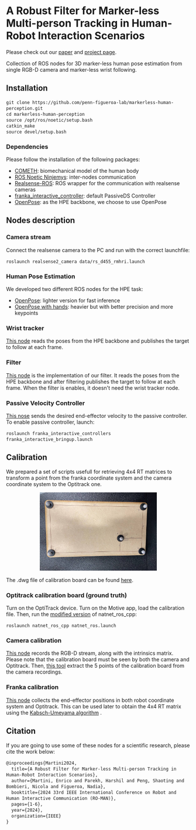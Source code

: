 # A Robust Filter for Marker-less Multi-person Tracking in Human-Robot Interaction Scenarios

Please check out our
[paper](https://arxiv.org/pdf/2406.01832) and [project page](https://penn-figueroa-lab.github.io/markerless-human-perception/).

Collection of ROS nodes for 3D marker-less human pose estimation from single RGB-D camera and marker-less wrist following.



<!-- <p align="center">
<iframe width="560" height="315" src="https://www.youtube.com/embed/8sS7gowsk3o?si=UgKJMbCoYi3J_Se9" title="YouTube video player" frameborder="0" allow="accelerometer; autoplay; clipboard-write; encrypted-media; gyroscope; picture-in-picture; web-share" referrerpolicy="strict-origin-when-cross-origin" allowfullscreen></iframe>
</p> -->

## Installation

```
git clone https://github.com/penn-figueroa-lab/markerless-human-perception.git
cd markerless-human-perception
source /opt/ros/noetic/setup.bash
catkin_make
source devel/setup.bash
```

### Dependencies
Please follow the installation of the following packages:
- [COMETH](https://github.com/PARCO-LAB/COMETH): biomechanical model of the human body
- [ROS Noetic Ninjemys](https://wiki.ros.org/noetic): inter-nodes communication 
- [Realsense-ROS](https://github.com/IntelRealSense/realsense-ros/tree/ros1-legacy): ROS wrapper for the communication with realsense cameras
-  [franka_interactive_controller](https://github.com/penn-figueroa-lab/franka_interactive_controllers): default PassiveDS Controller
- [OpenPose](https://github.com/CMU-Perceptual-Computing-Lab/openpose): as the HPE backbone, we choose to use OpenPose

## Nodes description

### Camera stream
Connect the realsense camera to the PC and run with the correct launchfile:
```
roslaunch realsense2_camera data/rs_d455_rmhri.launch
```

### Human Pose Estimation
We developed two different ROS nodes for the HPE task:
- [OpenPose](scripts/human_pose_estimator.py): lighter version for fast inference
- [OpenPose with hands](scripts/human_pose_estimator_hands.py): heavier but with better precision and more keypoints

### Wrist tracker
[This node](scripts/wrist_tracker.py) reads the poses from the HPE backbone and publishes the target to follow at each frame.

### Filter
[This node](scripts/filter.py) is the implementation of our filter. It reads the poses from the HPE backbone and after filtering publishes the target to follow at each frame. When the filter is enables, it doesn't need the wrist tracker node.

### Passive Velocity Controller
[This nose](scripts/franka_follow_target_pose.py) sends the desired end-effector velocity to the passive controller.
To enable passive controller, launch:
```
roslaunch franka_interactive_controllers franka_interactive_bringup.launch
```

## Calibration 
We prepared a set of scripts usefull for retrieving 4x4 RT matrices to transform a point from the franka coordinate system and the camera coordinate system to the Optitrack one.
<!-- ![plot](./static/calib_board.jpg) -->
<p align="center">
<img src="./static/calib_board.jpg" width="320"/>
</p>

The .dwg file of calibration board can be found [here](data/calib_board.dwg).

### Optitrack calibration board (ground truth)
Turn on the OptiTrack device. Turn on the Motive app, load the calibration file.
Then, run the [modified version](https://github.com/hparekh15/natnet_ros_cpp) of natnet_ros_cpp:

```
roslaunch natnet_ros_cpp natnet_ros.launch
```

### Camera calibration
[This node](scripts/calibration_realsense.py) records the RGB-D stream, along with the intrinsics matrix. Please note that the calibration board must be seen by both the camera and Optitrack. Then, [this tool](scripts/offline_calibration_tool.py) extract the 5 points of the calibration board from the camera recordings.

### Franka calibration
[This node](scripts/calibration_franka.py) collects the end-effector positions in both robot coordinate system and Optitrack. This can be used later to obtain the 4x4 RT matrix using the [Kabsch-Umeyama algorithm](https://en.wikipedia.org/wiki/Kabsch_algorithm#:~:text=The%20Kabsch%20algorithm%2C%20also%20known,two%20paired%20sets%20of%20points.) .

<!-- ### Camera stream
On the PC connected to the robot, launch the two camera streams:
```
roslaunch realsense2_camera rs_d435_rmhri.launch
roslaunch realsense2_camera rs_d455_rmhri.launch
```

On PC1 run the real-time 3D pose estimator (i.e., OpenPose):
```
cd scritps
python3 human_pose_estimator.py
``` -->

## Citation
If you are going to use some of these nodes for a scientific research, please cite the work below:
```
@inproceedings{Martini2024,
  title={A Robust Filter for Marker-less Multi-person Tracking in Human-Robot Interaction Scenarios},
  author={Martini, Enrico and Parekh, Harshil and Peng, Shaoting and Bombieri, Nicola and Figueroa, Nadia},
  booktitle={2024 33rd IEEE International Conference on Robot and Human Interactive Communication (RO-MAN)},
  pages={1-6},
  year={2024},
  organization={IEEE}
}
```
